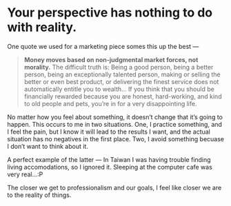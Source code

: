 # Your perspective has nothing to do with reality.


One quote we used for a marketing piece somes this up the best —

>  **Money moves based on non-judgmental market forces, not morality.** The
> difficult truth is: Being a good person, being a better person, being an
> exceptionally talented person, making or selling the better or even best
> product, or delivering the finest service does not automatically entitle you
> to wealth… If you think that you should be financially rewarded because you
> are honest, hard-working, and kind to old people and pets, you’re in for a
> very disappointing life.

No matter how you feel about something, it doesn’t change that it’s going to
happen. This occurs to me in two situations. One, I practice something, and I
feel the pain, but I know it will lead to the results I want, and the actual
situation has no negatives in the first place. Two, I avoid something becuase
I don’t want to think about it.

A perfect example of the latter — In Taiwan I was having trouble finding
living accomodations, so I ignored it. Sleeping at the computer cafe was very
real…:P

The closer we get to professionalism and our goals, I feel like closer we are
to the reality of things.

